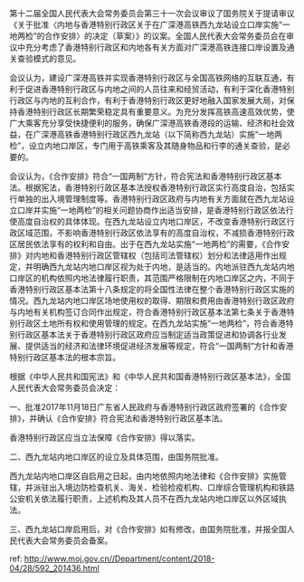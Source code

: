 第十二届全国人民代表大会常务委员会第三十一次会议审议了国务院关于提请审议《关于批准〈内地与香港特别行政区关于在广深港高铁西九龙站设立口岸实施“一地两检”的合作安排〉的决定（草案）》的议案。全国人民代表大会常务委员会在审议中充分考虑了香港特别行政区和内地各有关方面对广深港高铁连接口岸设置及通关查验模式的意见。

会议认为，建设广深港高铁并实现香港特别行政区与全国高铁网络的互联互通，有利于促进香港特别行政区与内地之间的人员往来和经贸活动，有利于深化香港特别行政区与内地的互利合作，有利于香港特别行政区更好地融入国家发展大局，对保持香港特别行政区长期繁荣稳定具有重要意义。为充分发挥高铁高速高效优势，使广大乘客充分享受快捷便利的服务，确保广深港高铁香港段的运输、经济和社会效益，在广深港高铁香港特别行政区西九龙站（以下简称西九龙站）实施“一地两检”，设立内地口岸区，专门用于高铁乘客及其随身物品和行李的通关查验，是必要的。

会议认为，《合作安排》符合“一国两制”方针，符合宪法和香港特别行政区基本法。根据宪法，香港特别行政区基本法授权香港特别行政区实行高度自治，包括实行单独的出入境管理制度等。香港特别行政区政府与内地有关方面就在西九龙站设立口岸并实施“一地两检”的相关问题协商作出适当安排，是香港特别行政区依法行使高度自治权的具体体现。在西九龙站设立内地口岸区，不改变香港特别行政区行政区域范围，不影响香港特别行政区依法享有的高度自治权，不减损香港特别行政区居民依法享有的权利和自由。出于在西九龙站实施“一地两检”的需要，《合作安排》对内地和香港特别行政区管辖权（包括司法管辖权）划分和法律适用作出规定，并明确西九龙站内地口岸区视为处于内地，是适当的。内地派驻西九龙站内地口岸区的机构依照内地法律履行职责，其范围严格限制在内地口岸区之内，不同于香港特别行政区基本法第十八条规定的将全国性法律在整个香港特别行政区实施的情况。西九龙站内地口岸区场地使用权的取得、期限和费用由香港特别行政区政府与内地有关机构签订合同作出规定，符合香港特别行政区基本法第七条关于香港特别行政区土地所有权和使用管理的规定。在西九龙站实施“一地两检”，符合香港特别行政区基本法关于香港特别行政区政府应当制定适当政策促进和协调各行业发展、提供适当的经济和法律环境促进经济发展等规定，符合“一国两制”方针和香港特别行政区基本法的根本宗旨。

根据《中华人民共和国宪法》和《中华人民共和国香港特别行政区基本法》，全国人民代表大会常务委员会决定：

一、批准2017年11月18日广东省人民政府与香港特别行政区政府签署的《合作安排》，并确认《合作安排》符合宪法和香港特别行政区基本法。

香港特别行政区应当立法保障《合作安排》得以落实。

二、西九龙站内地口岸区的设立及具体范围，由国务院批准。

西九龙站内地口岸区自启用之日起，由内地依照内地法律和《合作安排》实施管辖，并派驻出入境边防检查机关、海关、检验检疫机构、口岸综合管理机构和铁路公安机关依法履行职责，上述机构及其人员不在西九龙站内地口岸区以外区域执法。

三、西九龙站口岸启用后，对《合作安排》如有修改，由国务院批准，并报全国人民代表大会常务委员会备案。



 ref: <http://www.moj.gov.cn//Department/content/2018-04/28/592_201436.html>